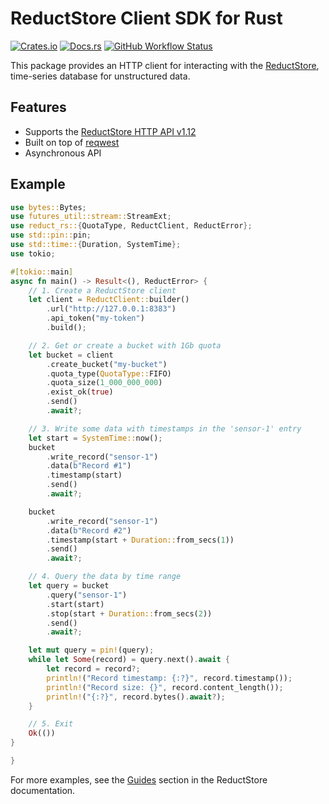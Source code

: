 # ReductStore Client SDK for Rust

[![Crates.io](https://img.shields.io/crates/v/reduct-rs)](https://crates.io/crates/reduct-rs)
[![Docs.rs](https://docs.rs/reduct-rs/badge.svg)](https://docs.rs/reduct-rs/latest/reduct_rs/)
[![GitHub Workflow Status](https://img.shields.io/github/actions/workflow/status/reductstore/reduct-rs/ci.yml?branch=main)](https://github.com/reductstore/reduct-rs/actions)

This package provides an HTTP client for interacting with the [ReductStore](https://www.reduct.store), time-series
database for unstructured data.

## Features

* Supports the [ReductStore HTTP API v1.12](https://www.reduct.store/docs/http-api)
* Built on top of [reqwest](https://github.com/seanmonstar/reqwest)
* Asynchronous API

## Example

```rust
use bytes::Bytes;
use futures_util::stream::StreamExt;
use reduct_rs::{QuotaType, ReductClient, ReductError};
use std::pin::pin;
use std::time::{Duration, SystemTime};
use tokio;

#[tokio::main]
async fn main() -> Result<(), ReductError> {
    // 1. Create a ReductStore client
    let client = ReductClient::builder()
        .url("http://127.0.0.1:8383")
        .api_token("my-token")
        .build();

    // 2. Get or create a bucket with 1Gb quota
    let bucket = client
        .create_bucket("my-bucket")
        .quota_type(QuotaType::FIFO)
        .quota_size(1_000_000_000)
        .exist_ok(true)
        .send()
        .await?;

    // 3. Write some data with timestamps in the 'sensor-1' entry
    let start = SystemTime::now();
    bucket
        .write_record("sensor-1")
        .data(b"Record #1")
        .timestamp(start)
        .send()
        .await?;

    bucket
        .write_record("sensor-1")
        .data(b"Record #2")
        .timestamp(start + Duration::from_secs(1))
        .send()
        .await?;

    // 4. Query the data by time range
    let query = bucket
        .query("sensor-1")
        .start(start)
        .stop(start + Duration::from_secs(2))
        .send()
        .await?;

    let mut query = pin!(query);
    while let Some(record) = query.next().await {
        let record = record?;
        println!("Record timestamp: {:?}", record.timestamp());
        println!("Record size: {}", record.content_length());
        println!("{:?}", record.bytes().await?);
    }

    // 5. Exit
    Ok(())
}

}

```

For more examples, see the [Guides](https://reduct.store/docs/guides) section in the ReductStore documentation.
